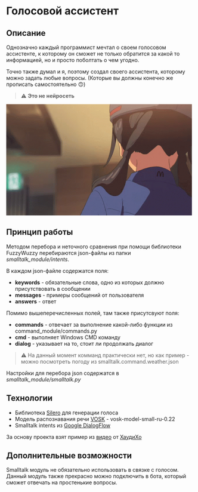 # Голосовой ассистент

## Описание
Однозначно каждый программист мечтал о своем голосовом ассистенте, 
к которому он сможет не только обратится за какой то информацией,
но и просто поболтать о чем угодно.

Точно также думал и я, поэтому создал своего ассистента, 
которому можно задать любые вопросы. (Которые вы должны конечно же прописать самостоятельно 🙃)

> ⚠️ **Это не нейросеть**

![preview img](anime_girl.gif)

## Принцип работы
Методом перебора и неточного сравнения при помощи библиотеки FuzzyWuzzy 
перебираются json-файлы из папки _smalltalk_module/intents_. 

В каждом json-файле содержатся поля:
- **keywords** - обязательные слова, одно из которых должно присутствовать в сообщении
- **messages** - примеры сообщений от пользователя 
- **answers** - ответ

Помимо вышеперечисленных полей, там также присутсвуют поля:
- **commands** - отвечает за выполнение какой-либо функции из command_module/commands.py
- **cmd** - выполняет Windows CMD команду
- **dialog** - указывает на то, стоит ли продолжать диалог

> ⚠️ На данный момент комманд практически нет, но как пример - можно посмотреть погоду из smalltalk.command.weather.json

Настройки для перебора json содержатся в _smalltalk_module/smalltalk.py_

## Технологии
- Библиотека [Silero](https://silero.ai/) для генерации голоса
- Модель распознавания речи [VOSK](https://alphacephei.com/vosk/models) - vosk-model-small-ru-0.22
- Smalltalk intents из [Google DialogFlow](https://dialogflow.cloud.google.com/)


За основу проекта взят пример из [видео](https://www.youtube.com/watch?v=XTeGvaDaraI) от [ХаудиХо](https://www.youtube.com/@HowdyhoNet)

## Дополнительные возможности
Smalltalk модуль не обязательно использовать в связке с голосом. 
Данный модуль также прекрасно можно подключить в бота, который сможет отвечать на простенькие вопросы.